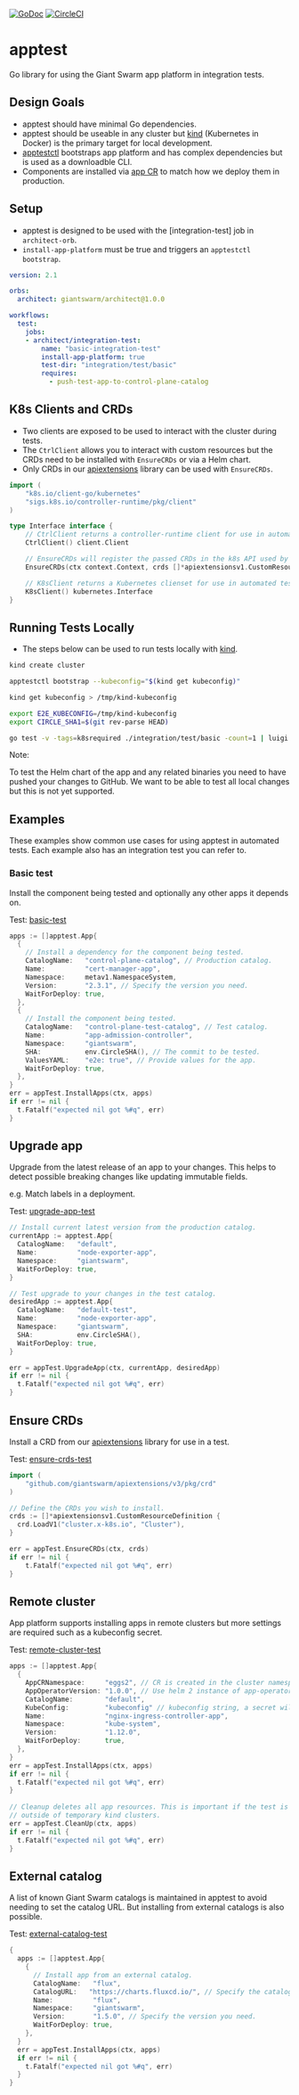 [![GoDoc](https://godoc.org/github.com/giantswarm/apptest?status.svg)](http://godoc.org/github.com/giantswarm/apptest) [![CircleCI](https://circleci.com/gh/giantswarm/apptest.svg?&style=shield)](https://circleci.com/gh/giantswarm/apptest)

# apptest

Go library for using the Giant Swarm app platform in integration tests.

## Design Goals

- apptest should have minimal Go dependencies.
- apptest should be useable in any cluster but [kind] (Kubernetes in Docker) is
the primary target for local development. 
- [apptestctl] bootstraps app platform and has complex dependencies but is used
as a downloadble CLI.
- Components are installed via [app CR] to match how we deploy them in production.

## Setup

- apptest is designed to be used with the [integration-test] job in `architect-orb`.
- `install-app-platform` must be true and triggers an `apptestctl bootstrap`.

```yaml
version: 2.1

orbs:
  architect: giantswarm/architect@1.0.0

workflows:
  test:
    jobs:
    - architect/integration-test:
        name: "basic-integration-test"
        install-app-platform: true
        test-dir: "integration/test/basic"
        requires:
          - push-test-app-to-control-plane-catalog
```

## K8s Clients and CRDs

- Two clients are exposed to be used to interact with the cluster during tests.
- The `CtrlClient` allows you to interact with custom resources but the CRDs
need to be installed with `EnsureCRDs` or via a Helm chart.
- Only CRDs in our [apiextensions] library can be used with `EnsureCRDs`.

```go
import (
	"k8s.io/client-go/kubernetes"
	"sigs.k8s.io/controller-runtime/pkg/client"
)

type Interface interface {
	// CtrlClient returns a controller-runtime client for use in automated tests.
	CtrlClient() client.Client

	// EnsureCRDs will register the passed CRDs in the k8s API used by the client.
	EnsureCRDs(ctx context.Context, crds []*apiextensionsv1.CustomResourceDefinition) error

	// K8sClient returns a Kubernetes clienset for use in automated tests.
	K8sClient() kubernetes.Interface
}
``` 

## Running Tests Locally

- The steps below can be used to run tests locally with [kind].

```sh
kind create cluster

apptestctl bootstrap --kubeconfig="$(kind get kubeconfig)"

kind get kubeconfig > /tmp/kind-kubeconfig

export E2E_KUBECONFIG=/tmp/kind-kubeconfig
export CIRCLE_SHA1=$(git rev-parse HEAD)

go test -v -tags=k8srequired ./integration/test/basic -count=1 | luigi
```

Note:

To test the Helm chart of the app and any related binaries you need to
have pushed your changes to GitHub. We want to be able to test all local changes
but this is not yet supported.

## Examples

These examples show common use cases for using apptest in automated tests.
Each example also has an integration test you can refer to.

###  Basic test

Install the component being tested and optionally any other apps it depends on.

Test: [basic-test]

```go
apps := []apptest.App{
  {
    // Install a dependency for the component being tested.
    CatalogName:   "control-plane-catalog", // Production catalog.
    Name:          "cert-manager-app",
    Namespace:     metav1.NamespaceSystem,
    Version:       "2.3.1", // Specify the version you need.
    WaitForDeploy: true,
  },
  {
    // Install the component being tested.
    CatalogName:   "control-plane-test-catalog", // Test catalog.
    Name:          "app-admission-controller",
    Namespace:     "giantswarm",
    SHA:           env.CircleSHA(), // The commit to be tested.
    ValuesYAML:    "e2e: true", // Provide values for the app.
    WaitForDeploy: true,
  },
}
err = appTest.InstallApps(ctx, apps)
if err != nil {
  t.Fatalf("expected nil got %#q", err)
}
```

## Upgrade app

Upgrade from the latest release of an app to your changes. This helps to detect
possible breaking changes like updating immutable fields.

e.g. Match labels in a deployment.

Test: [upgrade-app-test]

```go
// Install current latest version from the production catalog.
currentApp := apptest.App{
  CatalogName:   "default",
  Name:          "node-exporter-app",
  Namespace:     "giantswarm",
  WaitForDeploy: true,
}

// Test upgrade to your changes in the test catalog.
desiredApp := apptest.App{
  CatalogName:   "default-test",
  Name:          "node-exporter-app",
  Namespace:     "giantswarm",
  SHA:           env.CircleSHA(),
  WaitForDeploy: true,
}

err = appTest.UpgradeApp(ctx, currentApp, desiredApp)
if err != nil {
  t.Fatalf("expected nil got %#q", err)
}
```

## Ensure CRDs

Install a CRD from our [apiextensions] library for use in a test.

Test: [ensure-crds-test]

```go
import (
	"github.com/giantswarm/apiextensions/v3/pkg/crd"
)

// Define the CRDs you wish to install.
crds := []*apiextensionsv1.CustomResourceDefinition {
  crd.LoadV1("cluster.x-k8s.io", "Cluster"),
}

err = appTest.EnsureCRDs(ctx, crds)
if err != nil {
    t.Fatalf("expected nil got %#q", err)
}
```

## Remote cluster

App platform supports installing apps in remote clusters but more settings are
required such as a kubeconfig secret.

Test: [remote-cluster-test]

```go
apps := []apptest.App{
  {
    AppCRNamespace:     "eggs2", // CR is created in the cluster namespace. 
    AppOperatorVersion: "1.0.0", // Use helm 2 instance of app-operator.
    CatalogName:        "default",
    KubeConfig:         "kubeconfig" // kubeconfig string, a secret will be created. 
    Name:               "nginx-ingress-controller-app",
    Namespace:          "kube-system",
    Version:            "1.12.0",
    WaitForDeploy:      true,
  },
}
err = appTest.InstallApps(ctx, apps)
if err != nil {
  t.Fatalf("expected nil got %#q", err)
}
 
// Cleanup deletes all app resources. This is important if the test is run
// outside of temporary kind clusters.
err = appTest.CleanUp(ctx, apps)
if err != nil {
  t.Fatalf("expected nil got %#q", err)
}
```

## External catalog

A list of known Giant Swarm catalogs is maintained in apptest to avoid needing
to set the catalog URL. But installing from external catalogs is also possible.

Test: [external-catalog-test]

```go
{
  apps := []apptest.App{
    {
      // Install app from an external catalog. 
      CatalogName:   "flux", 
      CatalogURL:   "https://charts.fluxcd.io/", // Specify the catalog URL
      Name:          "flux",
      Namespace:     "giantswarm",
      Version:       "1.5.0", // Specify the version you need.
      WaitForDeploy: true,
    },
  }
  err = appTest.InstallApps(ctx, apps)
  if err != nil {
    t.Fatalf("expected nil got %#q", err)
  }
}
```

[app CR]: https://docs.giantswarm.io/reference/cp-k8s-api/apps.application.giantswarm.io/
[apiextensions]: https://github.com/giantswarm/apiextensions
[apptestctl]: https://github.com/giantswarm/apptestctl
[client-go]: https://github.com/kubernetes/client-go 
[controller-runtime]: https://github.com/kubernetes-sigs/controller-runtime
[integration-test-job]: https://github.com/giantswarm/architect-orb/blob/master/docs/job/integration-test.md
[kind]: https://kind.sigs.k8s.io/

[basic-test]: https://github.com/giantswarm/apptest/tree/master/integration/test/examples/basic/basic.go
[ensure-crds-test]: https://github.com/giantswarm/apptest/tree/master/integration/test/examples/ensurecrds/ensure_crds.go
[external-catalog-test]: https://github.com/giantswarm/apptest/tree/master/integration/test/examples/externalcatalog/external_catalog.go
[remote-cluster-test]: https://github.com/giantswarm/apptest/tree/master/integration/test/examples/remotecluster/remote_cluster.glo
[upgrade-app-test]: https://github.com/giantswarm/apptest/tree/master/integration/test/examples/upgradeapp/upgrade_app.go

